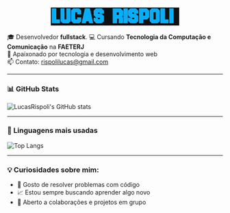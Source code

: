 <p align="center">
  <img src="Lucas Rispoli (2).gif" alt="Lucas animado" width="300"/>
</p>


🎓 Desenvolvedor **fullstack**.
💻 Cursando **Tecnologia da Computação e Comunicação** na **FAETERJ**  
🚀 Apaixonado por tecnologia e desenvolvimento web  
📫 Contato: rispolilucas@gmail.com

---

### 📊 GitHub Stats
![LucasRispoli's GitHub stats](https://github-readme-stats.vercel.app/api?username=LucasRispoli&show_icons=true&theme=dark)

---

### 🧠 Linguagens mais usadas
![Top Langs](https://github-readme-stats.vercel.app/api/top-langs/?username=LucasRispoli&layout=compact&theme=dark)

---

### 💡 Curiosidades sobre mim:
- 🧩 Gosto de resolver problemas com código
- 📈 Estou sempre buscando aprender algo novo
- 🤝 Aberto a colaborações e projetos em grupo
